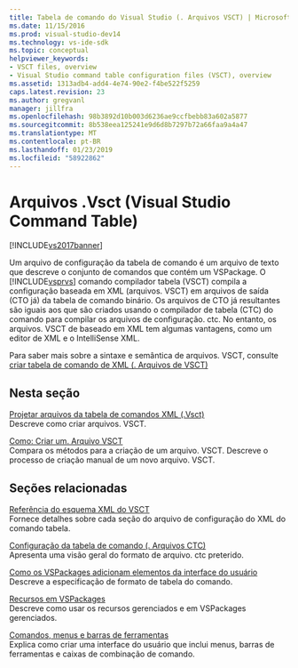 ```yaml
---
title: Tabela de comando do Visual Studio (. Arquivos VSCT) | Microsoft Docs
ms.date: 11/15/2016
ms.prod: visual-studio-dev14
ms.technology: vs-ide-sdk
ms.topic: conceptual
helpviewer_keywords:
- VSCT files, overview
- Visual Studio command table configuration files (VSCT), overview
ms.assetid: 1313adb4-add4-4e74-90e2-f4be522f5259
caps.latest.revision: 23
ms.author: gregvanl
manager: jillfra
ms.openlocfilehash: 98b3892d10b003d6236ae9ccfbebb83a602a5877
ms.sourcegitcommit: 8b538eea125241e9d6d8b7297b72a66faa9a4a47
ms.translationtype: MT
ms.contentlocale: pt-BR
ms.lasthandoff: 01/23/2019
ms.locfileid: "58922862"
---
```

# <a name="visual-studio-command-table-vsct-files"></a>Arquivos .Vsct (Visual Studio Command Table)
[!INCLUDE[vs2017banner](../../includes/vs2017banner.md)]

Um arquivo de configuração da tabela de comando é um arquivo de texto que descreve o conjunto de comandos que contém um VSPackage. O [!INCLUDE[vsprvs](../../includes/vsprvs-md.md)] comando compilador tabela (VSCT) compila a configuração baseada em XML (arquivos. VSCT) em arquivos de saída (CTO já) da tabela de comando binário. Os arquivos de CTO já resultantes são iguais aos que são criados usando o compilador de tabela (CTC) do comando para compilar os arquivos de configuração. ctc. No entanto, os arquivos. VSCT de baseado em XML tem algumas vantagens, como um editor de XML e o IntelliSense XML.  
  
 Para saber mais sobre a sintaxe e semântica de arquivos. VSCT, consulte [criar tabela de comando de XML (. Arquivos de VSCT)](../../extensibility/internals/designing-xml-command-table-dot-vsct-files.md)  
  
## <a name="in-this-section"></a>Nesta seção  
 [Projetar arquivos da tabela de comandos XML (.Vsct)](../../extensibility/internals/designing-xml-command-table-dot-vsct-files.md)  
 Descreve como criar arquivos. VSCT.  
  
 [Como: Criar um. Arquivo VSCT](../../extensibility/internals/how-to-create-a-dot-vsct-file.md)  
 Compara os métodos para a criação de um arquivo. VSCT. Descreve o processo de criação manual de um novo arquivo. VSCT.  
  
## <a name="related-sections"></a>Seções relacionadas  
 [Referência do esquema XML do VSCT](../../extensibility/vsct-xml-schema-reference.md)  
 Fornece detalhes sobre cada seção do arquivo de configuração do XML do comando tabela.  
  
 [Configuração da tabela de comando (. Arquivos CTC)](http://msdn.microsoft.com/3413dda1-f372-4669-bcf0-c64d3463842c)  
 Apresenta uma visão geral do formato de arquivo. ctc preterido.  
  
 [Como os VSPackages adicionam elementos da interface do usuário](../../extensibility/internals/how-vspackages-add-user-interface-elements.md)  
 Descreve a especificação de formato de tabela do comando.  
  
 [Recursos em VSPackages](../../extensibility/internals/resources-in-vspackages.md)  
 Descreve como usar os recursos gerenciados e em VSPackages gerenciados.  
  
 [Comandos, menus e barras de ferramentas](../../extensibility/internals/commands-menus-and-toolbars.md)  
 Explica como criar uma interface do usuário que inclui menus, barras de ferramentas e caixas de combinação de comando.
